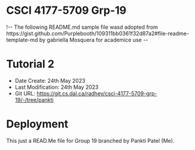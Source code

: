 # CSCI 4177-5709 Grp-19

<p> !-- The following README.md sample file wasd adopted from https://gist.github.com/Purplebooth/109311bb0361f32d87a2#file-readme-template-md by 
gabriella Mosquera for academice use -- </p>

<h1> Tutorial 2 </h1>

- Date Create: 24th May 2023
- Last Modification: 24th May 2023
- Git URL: https://git.cs.dal.ca/radhey/csci-4177-5709-grp-19/-/tree/pankti

<h1> Deployment </h1>

This just a READ.Me file for Group 19 branched by Pankti Patel (Me). 
